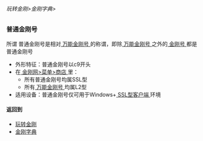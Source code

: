 ###### 玩转金刚>金刚字典>

### 普通金刚号
所谓 普通金刚号是相对[ 万能金刚号 ](https://github.com/a2zitpro/web/blob/master/LadderFree/kkDictionary/KKIDMultipurposekkid.md)的称谓，即除[ 万能金刚号 ](https://github.com/a2zitpro/web/blob/master/multipurposekkid.md)之外的[ 金刚号 ](https://github.com/a2zitpro/web/blob/master/kkid.md)都是普通金刚号
- 外形特征：普通金刚号以c9开头
- 在[ 金刚网>菜单>商店 ](https://atozitpro.net/shop)里：
  - 所有普通金刚号均属SSL型
  - 所有[ 万能金刚号 ](https://github.com/a2zitpro/web/blob/master/multipurposekkid.md)均属L2型
- 适用设备：普通金刚号仅可用于Windows+[ SSL型客户端 ](https://github.com/a2zitpro/web/blob/master/getSSLclientapp.md)环境

#### 返回到
- [玩转金刚](https://github.com/a2zitpro/web/blob/master/LadderFree/main.md)
- [金刚字典](https://github.com/a2zitpro/web/blob/master/LadderFree/kkDictionary/KKDictionary.md)

